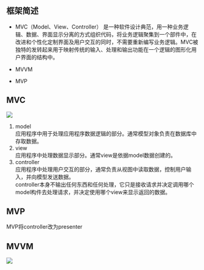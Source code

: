 ## 框架简述

- MVC（Model、View、Controller）
是一种软件设计典范，用一种业务逻辑、数据、界面显示分离的方式组织代码，将业务逻辑聚集到一个部件中，在改进和个性化定制界面及用户交互的同时，不需要重新编写业务逻辑。MVC被独特的发转起来用于映射传统的输入、处理和输出功能在一个逻辑的图形化用户界面的结构中。

- MVVM

- MVP

## MVC
![](https://pic1.zhimg.com/80/v2-9fae41c5ee0f0e9d7f971a4cf56b4c5c_720w.jpg)
1. model   
应用程序中用于处理应用程序数据逻辑的部分。通常模型对象负责在数据库中存取数据。
2. view  
应用程序中处理数据显示部分。通常view是依据model数据创建的。
3. controller  
应用程序中处理用户交互的部分，通常负责从视图中读取数据，控制用户输入，并向模型发送数据。  
controller本身不输出任何东西和任何处理，它只是接收请求并决定调用哪个model构件去处理请求，并决定使用哪个view来显示返回的数据。

## MVP
MVP将controller改为presenter

## MVVM
![](https://pic2.zhimg.com/80/v2-90372327ee9f61cc27df99ff28dd613d_720w.jpg)